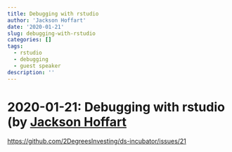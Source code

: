 ```yaml
---
title: Debugging with rstudio
author: 'Jackson Hoffart'
date: '2020-01-21'
slug: debugging-with-rstudio
categories: []
tags:
  - rstudio
  - debugging
  - guest speaker
description: ''
---
```


# 2020-01-21: Debugging with rstudio (by [Jackson Hoffart](https://github.com/jdhoffa)

<https://github.com/2DegreesInvesting/ds-incubator/issues/21>

